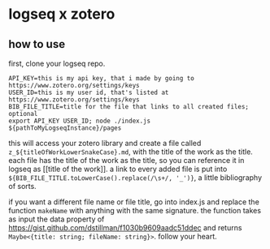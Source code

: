 # logseq x zotero

## how to use

first, clone your logseq repo. 

```
API_KEY=this is my api key, that i made by going to https://www.zotero.org/settings/keys
USER_ID=this is my user id, that's listed at https://www.zotero.org/settings/keys
BIB_FILE_TITLE=title for the file that links to all created files; optional
export API_KEY USER_ID; node ./index.js ${pathToMyLogseqInstance}/pages
```

this will access your zotero library and create a file called `z_${titleOfWorkLowerSnakeCase}.md`, with the title of the work as the title. each file has the title of the work as the title, so you can reference it in logseq as [[title of the work]].  a link to every added file is put into `${BIB_FILE_TITLE.toLowerCase().replace(/\s+/, '_')}`, a little bibliography of sorts.

if you want a different file name or file title, go into index.js and replace the function `makeName` with anything with the same signature.  the function takes as input the data property of https://gist.github.com/dstillman/f1030b9609aadc51ddec and returns `Maybe<{title: string; fileName: string}>`. follow your heart.
